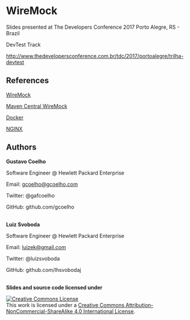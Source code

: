 # WireMock
Slides presented at The Developers Conference 2017 Porto Alegre, RS - Brazil

DevTest Track

http://www.thedevelopersconference.com.br/tdc/2017/portoalegre/trilha-devtest

## References
[WireMock](http://wiremock.org/)

[Maven Central WireMock](https://search.maven.org/#search%7Cga%7C1%7Cg%3A%22com.github.tomakehurst%22)

[Docker](https://www.docker.com/)

[NGINX](https://www.nginx.com/)

## Authors
**Gustavo Coelho**

Software Engineer @ Hewlett Packard Enterprise

Email: gcoelho@gcoelho.com

Twitter: @gafcoelho

GitHub: github.com/gcoelho
<br><br>

**Luiz Svoboda**

Software Engineer @ Hewlett Packard Enterprise

Email: luizek@gmail.com

Twitter: @luizsvoboda

GitHub: github.com/lhsvobodaj
<br><br>

**Slides and source code licensed under**

<a rel="license" href="http://creativecommons.org/licenses/by-nc-sa/4.0/"><img alt="Creative Commons License" style="border-width:0" src="https://i.creativecommons.org/l/by-nc-sa/4.0/88x31.png" /></a><br />This work is licensed under a <a rel="license" href="http://creativecommons.org/licenses/by-nc-sa/4.0/">Creative Commons Attribution-NonCommercial-ShareAlike 4.0 International License</a>.
